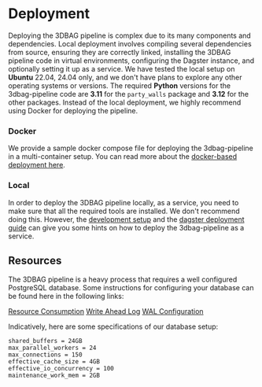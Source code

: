 # Deployment

Deploying the 3DBAG pipeline is complex due to its many components and dependencies. 
Local deployment involves compiling several dependencies from source, ensuring they are correctly linked, installing the 3DBAG pipeline code in virtual environments, configuring the Dagster instance, and optionally setting it up as a service. 
We have tested the local setup on **Ubuntu** 22.04, 24.04 only, and we don't have plans to explore any other operating systems or versions.
The required **Python** versions for the 3dbag-pipeline code are **3.11** for the `party_walls` package and **3.12** for the other packages.
Instead of the local deployment, we highly recommend using Docker for deploying the pipeline.

### Docker

We provide a sample docker compose file for deploying the 3dbag-pipeline in a multi-container setup.
You can read more about the [docker-based deployment here](docker.md).

### Local

In order to deploy the 3DBAG pipeline locally, as a service, you need to make sure that all the required tools are installed.
We don't recommend doing this.
However, the [development setup](../development/code.md/#setup) and the [dagster deployment guide](https://docs.dagster.io/deployment/guides/service) can give you some hints on how to deploy the 3dbag-pipeline as a service.

## Resources

The 3DBAG pipeline is a heavy process that requires a well configured PostgreSQL database. Some instructions for configuring your database can be found here in the following links:

[Resource Consumption](https://www.postgresql.org/docs/10/runtime-config-resource.html)
[Write Ahead Log](https://www.postgresql.org/docs/12/runtime-config-wal.html)
[WAL Configuration](https://www.postgresql.org/docs/12/wal-configuration.html)

Indicatively, here are some specifications of our database setup:

```
shared_buffers = 24GB
max_parallel_workers = 24
max_connections = 150
effective_cache_size = 4GB
effective_io_concurrency = 100
maintenance_work_mem = 2GB
```